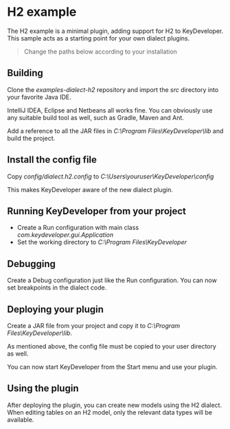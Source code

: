# H2 example

The H2 example is a minimal plugin, adding support for H2 to KeyDeveloper. This sample acts as a starting 
point for your own dialect plugins.

> Change the paths below according to your installation

## Building

Clone the *examples-dialect-h2* repository and import the *src* directory into your favorite Java IDE. 

IntelliJ IDEA, Eclipse and Netbeans all works fine. You can obviously use any suitable build tool as well, such
as Gradle, Maven and Ant.

Add a reference to all the JAR files in *C:\Program Files\KeyDeveloper\lib* and build the project.

## Install the config file

Copy *config/dialect.h2.config* to *C:\Users\youruser\KeyDeveloper\config*

This makes KeyDeveloper aware of the new dialect plugin.

## Running KeyDeveloper from your project

* Create a Run configuration with main class *com.keydeveloper.gui.Application*
* Set the working directory to *C:\Program Files\KeyDeveloper*

## Debugging

Create a Debug configuration just like the Run configuration. You can now set breakpoints
in the dialect code.

## Deploying your plugin

Create a JAR file from your project and copy it to *C:\Program Files\KeyDeveloper\lib*.

As mentioned above, the config file must be copied to your user directory as well.

You can now start KeyDeveloper from the Start menu and use your plugin.

## Using the plugin

After deploying the plugin, you can create new models using the H2 dialect. When editing
tables on an H2 model, only the relevant data types will be available.
